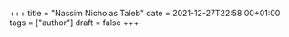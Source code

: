 +++
title = "Nassim Nicholas Taleb"
date = 2021-12-27T22:58:00+01:00
tags = ["author"]
draft = false
+++
